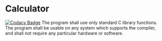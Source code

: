 # Calculator

[![Codacy Badge](https://api.codacy.com/project/badge/Grade/1be276fcad944b048b0612f0f0efaf1b)](https://app.codacy.com/manual/99002555/Calculator?utm_source=github.com&utm_medium=referral&utm_content=99002555/Calculator&utm_campaign=Badge_Grade_Dashboard)
The program shall use only standard C library functions. The program shall be usable on any system which supports the compiler, and shall not require any particular hardware or software. 
